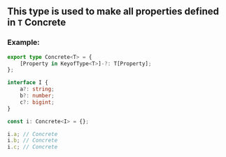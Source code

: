 ## This type is used to make all properties defined in `T` Concrete
### Example:
```ts
export type Concrete<T> = {
    [Property in KeyofType<T>]-?: T[Property];
};

interface I {
    a?: string;
    b?: number;
    c?: bigint;
}

const i: Concrete<I> = {};

i.a; // Concrete
i.b; // Concrete
i.c; // Concrete
```
